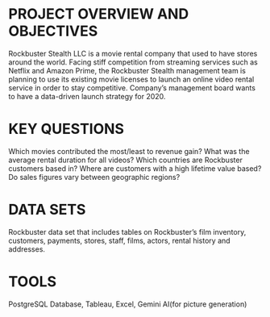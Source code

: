 # PROJECT OVERVIEW AND OBJECTIVES
Rockbuster Stealth LLC is a movie rental company that used to have stores around the world. Facing
stiff competition from streaming services such as Netflix and Amazon Prime, the Rockbuster Stealth
management team is planning to use its existing movie licenses to launch an online video rental
service in order to stay competitive. Company’s management board wants to have a data-driven
launch strategy for 2020.
# KEY QUESTIONS
Which movies contributed the most/least to revenue gain?
What was the average rental duration for all videos?
Which countries are Rockbuster customers based in?
Where are customers with a high lifetime value based?
Do sales figures vary between geographic regions?
# DATA SETS
Rockbuster data set that includes tables on Rockbuster’s film inventory, customers, payments, stores, staff, films, actors, rental history and addresses.
# TOOLS
PostgreSQL Database, Tableau, Excel, Gemini AI(for picture generation) 
